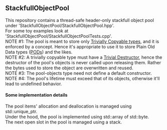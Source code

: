 
## StackfullObjectPool
This repository contains a thread-safe header-only stackfull object pool under 'StackfullObjectPool/StackfullObjectPool.hpp'.<br>For some toy examples look at 'StackfullObjectPool/StackfullObjectPoolTests.cpp'.<br>NOTE #1: The pool is meant to store only [Trivially Copyable types](https://en.cppreference.com/w/cpp/named_req/TriviallyCopyable), and it is enforced by a concept. Hence it's appropriate to use it to store Plain Old Data types ([PODs](https://en.wikipedia.org/wiki/Passive_data_structure)) and the likes.<br>NOTE #2: A trivially copyable type must have a [Trivial Destructor](https://en.cppreference.com/w/cpp/language/destructor#Trivial_destructor), hence the destructor of the pool's objects is never called upon releasing them. Rather the bytes used to store the object are overwritten and reused.<br>NOTE #3: The pool-objects type need not define a default constructor.<br>NOTE #4: The pool's lifetime must exceed that of its objects, otherwise it'll lead to undefined behavior.
#### Some implementation details
The pool items' allocation and deallocation is managed using std::unique_ptr.<br>Under the hood, the pool is implemented using std::array of std::byte.<br>The next open slot in the pool is managed using a stack.